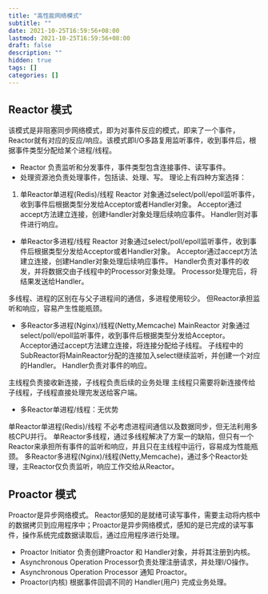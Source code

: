 ```yaml
---
title: "高性能网络模式"
subtitle: ""
date: 2021-10-25T16:59:56+08:00
lastmod: 2021-10-25T16:59:56+08:00
draft: false
description: ""
hidden: true
tags: []
categories: []
---
```


<!--more-->

## Reactor 模式
该模式是非阻塞同步网络模式，即为对事件反应的模式，即来了一个事件，Reactor就有对应的反应/响应。该模式即I/O多路复用监听事件，收到事件后，根据事件类型分配给某个进程/线程。
- Reactor 负责监听和分发事件，事件类型包含连接事件、读写事件。
- 处理资源池负责处理事件，包括读、处理、写。
理论上有四种方案选择：
1. 单Reactor单进程(Redis)/线程
Reactor 对象通过select/poll/epoll监听事件，收到事件后根据类型分发给Acceptor或者Handler对象。
Acceptor通过accept方法建立连接，创建Handler对象处理后续响应事件。
Handler则对事件进行响应。

- 单Reactor多进程/线程
Reactor 对象通过select/poll/epoll监听事件，收到事件后根据类型分发给Acceptor或者Handler对象。
Acceptor通过accept方法建立连接，创建Handler对象处理后续响应事件。
Handler负责对事件的收发，并将数据交由子线程中的Processor对象处理。
Processor处理完后，将结果发送给Handler。

多线程、进程的区别在与父子进程间的通信，多进程使用较少。
但Reactor承担监听和响应，容易产生性能瓶颈。

- 多Reactor多进程(Nginx)/线程(Netty,Memcache)
MainReactor 对象通过select/poll/epoll监听事件，收到事件后根据类型分发给Acceptor。
Acceptor通过accept方法建立连接，将连接分配给子线程。
子线程中的 SubReactor将MainReactor分配的连接加入select继续监听，并创建一个对应的Handler。
Handler负责对事件的响应。

主线程负责接收新连接，子线程负责后续的业务处理
主线程只需要将新连接传给子线程，子线程直接处理完发送给客户端。

- 多Reactor单进程/线程：无优势

单Reactor单进程(Redis)/线程 不必考虑进程间通信以及数据同步，但无法利用多核CPU并行。
单Reactor多线程，通过多线程解决了方案一的缺陷，但只有一个Reactor来承担所有事件的监听和响应，并且只在主线程中运行，容易成为性能瓶颈。
多Reactor多进程(Nginx)/线程(Netty,Memcache)，通过多个Reactor处理，主Reactor仅负责监听，响应工作交给从Reactor。


## Proactor 模式
Proactor是异步网络模式。
Reactor感知的是就绪可读写事件，需要主动将内核中的数据拷贝到应用程序中；Proactor是异步网络模式，感知的是已完成的读写事件，操作系统完成数据读取后，通过应用程序进行处理。
- Proactor Initiator 负责创建Proactor 和 Handler对象，并将其注册到内核。
- Asynchronous Operation Processor负责处理注册请求，并处理I/O操作。
- Asynchronous Operation Processor 通知 Proactor。
- Proactor(内核) 根据事件回调不同的 Handler(用户) 完成业务处理。